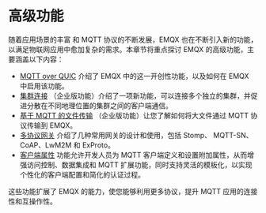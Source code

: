 # 高级功能

随着应用场景的丰富 和 MQTT 协议的不断发展，EMQX 也在不断引入新的功能，以满足物联网应用中愈加复杂的需求。本章节将重点探讨 EMQX 的高级功能，主要涵盖以下内容：

- [MQTT over QUIC](./introduction.md) 介绍了 EMQX 中的这一开创性功能，以及如何在 EMQX 中启用该功能。
- [集群连接](../cluster-linking/introduction.md) （企业版功能）介绍了一项新功能，可以连接多个独立的集群，并促进分散在不同地理位置的集群之间的客户端通信。
- [基于 MQTT 的文件传输](../file-transfer/introduction) （企业版功能）让您了解如何将大文件通过 MQTT 协议传输到 EMQX。
- [多协议网关](../gateway/gateway.md) 介绍了几种常用网关的设计和使用，包括 Stomp、 MQTT-SN、CoAP、LwM2M 和 ExProto。
- [客户端属性](../client-attributes/client-attributes.md) 功能允许开发人员为 MQTT 客户端定义和设置附加属性，从而增强访问控制、数据集成和 MQTT 扩展功能，同时支持灵活的模板化，以实现个性化的客户端配置和简化的认证过程。

这些功能扩展了 EMQX 的能力，使您能够利用更多协议，提升 MQTT 应用的连接性和互操作性。
